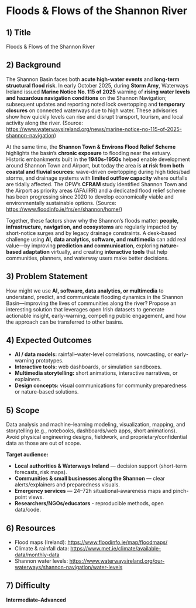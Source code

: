 # Floods & Flows of the Shannon River

## 1) Title
Floods & Flows of the Shannon River

## 2) Background
The Shannon Basin faces both **acute high-water events** and **long-term structural flood risk**. In early October 2025, during **Storm Amy**, Waterways Ireland issued **Marine Notice No. 115 of 2025** warning of **rising water levels and hazardous navigation conditions** on the Shannon Navigation; subsequent updates and reporting noted lock overtopping and **temporary closures** on connected waterways due to high water. These advisories show how quickly levels can rise and disrupt transport, tourism, and local activity along the river. (Source: https://www.waterwaysireland.org/news/marine-notice-no-115-of-2025-shannon-navigation)

At the same time, the **Shannon Town & Environs Flood Relief Scheme** highlights the basin’s **chronic exposure** to flooding near the estuary. Historic embankments built in the **1940s–1950s** helped enable development around Shannon Town and Airport, but today the area is **at risk from both coastal and fluvial sources**: wave-driven overtopping during high tides/bad storms, and drainage systems with **limited outflow capacity** where outfalls are tidally affected. The OPW’s **CFRAM** study identified Shannon Town and the Airport as priority areas (AFA/IRR) and a dedicated flood relief scheme has been progressing since 2020 to develop economically viable and environmentally sustainable options. (Source: https://www.floodinfo.ie/frs/en/shannon/home/)

Together, these factors show why the Shannon’s floods matter: **people, infrastructure, navigation, and ecosystems** are regularly impacted by short-notice surges and by legacy drainage constraints. A desk-based challenge using **AI, data analytics, software, and multimedia** can add real value—by improving **prediction and communication**, exploring **nature-based adaptation** virtually, and creating **interactive tools** that help communities, planners, and waterway users make better decisions.


## 3) Problem Statement
How might we use **AI, software, data analytics, or multimedia** to understand, predict, and communicate flooding dynamics in the Shannon Basin—improving the lives of communities along the river? Propose an interesting solution that leverages open Irish datasets to generate actionable insight, early-warning, compelling public engagement, and how the approach can be transferred to other basins.


## 4) Expected Outcomes
- **AI / data models:** rainfall–water-level correlations, nowcasting, or early-warning prototypes.  
- **Interactive tools:** web dashboards, or simulation sandboxes.  
- **Multimedia storytelling:** short animations, interactive narratives, or explainers.  
- **Design concepts:** visual communications for community preparedness or nature-based solutions.

## 5) Scope
Data analysis and machine-learning modeling, visualization, mapping, and storytelling (e.g., notebooks, dashboards/web apps, short animations).  
Avoid physical engineering designs, fieldwork, and proprietary/confidential data as those are out of scope.

**Target audience:**
- **Local authorities & Waterways Ireland** — decision support (short-term forecasts, risk maps).  
- **Communities & small businesses along the Shannon** — clear alerts/explainers and preparedness visuals.  
- **Emergency services** — 24–72h situational-awareness maps and pinch-point views.
- **Researchers/NGOs/educators** - reproducible methods, open data/code.


## 6) Resources
- Flood maps (Ireland): https://www.floodinfo.ie/map/floodmaps/  
- Climate & rainfall data: https://www.met.ie/climate/available-data/monthly-data  
- Shannon water levels: https://www.waterwaysireland.org/our-waterways/shannon-navigation/water-levels

## 7) Difficulty
**Intermediate–Advanced** 


